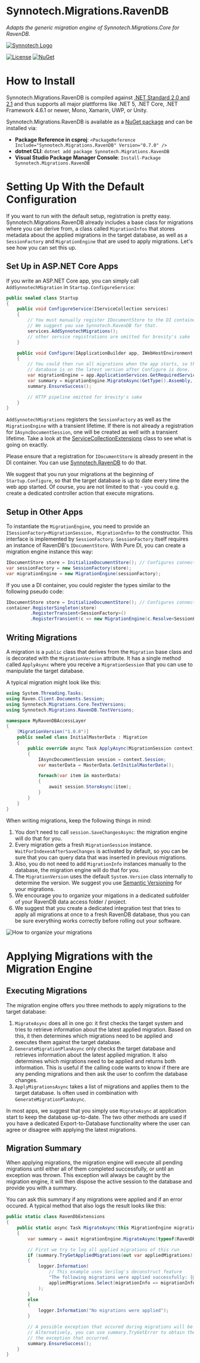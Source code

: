 # Synnotech.Migrations.RavenDB

*Adapts the generic migration engine of Synnotech.Migrations.Core for RavenDB.*

[![Synnotech Logo](https://github.com/Synnotech-AG/Synnotech.Migrations/raw/main/synnotech-large-logo.png)](https://www.synnotech.de/)

[![License](https://img.shields.io/badge/License-MIT-green.svg?style=for-the-badge)](https://github.com/Synnotech-AG/Synnotech.Migrations/blob/main/LICENSE)
[![NuGet](https://img.shields.io/badge/NuGet-0.7.0-blue.svg?style=for-the-badge)](https://www.nuget.org/packages/Synnotech.Migrations.RavenDB/)

# How to Install

Synnotech.Migrations.RavenDB is compiled against [.NET Standard 2.0 and 2.1](https://docs.microsoft.com/en-us/dotnet/standard/net-standard) and thus supports all major plattforms like .NET 5, .NET Core, .NET Framework 4.6.1 or newer, Mono, Xamarin, UWP, or Unity.

Synnotech.Migrations.RavenDB is available as a [NuGet package](https://www.nuget.org/packages/Synnotech.Migrations.RavenDB/) and can be installed via:

- **Package Reference in csproj**: `<PackageReference Include="Synnotech.Migrations.RavenDB" Version="0.7.0" />`
- **dotnet CLI**: `dotnet add package Synnotech.Migrations.RavenDB`
- **Visual Studio Package Manager Console**: `Install-Package Synnotech.Migrations.RavenDB`

# Setting Up With the Default Configuration

If you want to run with the default setup, registration is pretty easy. Synnotech.Migrations.RavenDB already includes a base class for migrations where you can derive from, a class called `MigrationInfos` that stores metadata about the applied migrations in the target database, as well as a `SessionFactory` and `MigrationEngine` that are used to apply migrations. Let's see how you can set this up.

## Set Up in ASP.NET Core Apps

If you write an ASP.NET Core app, you can simply call `AddSynnotechMigration` in `Startup.ConfigureService`:

```csharp
public sealed class Startup
{
    public void ConfigureService(IServiceCollection services)
    {
        // You must manually register IDocumentStore to the DI container.
        // We suggest you use Synnotech.RavenDB for that.
        services.AddSynnotechMigrations();
        // other service registrations are omitted for brevity's sake
    }

    public void Configure(IApplicationBuilder app, IWebHostEnvironment environment)
    {
        // You could then run all migrations when the app starts, so that the target
        // database is on the latest version after Configure is done.
        var migrationEngine = app.ApplicationServices.GetRequiredService<MigrationEngine>();
        var summary = migrationEngine.MigrateAsync(GetType().Assembly, DateTime.UtcNow).Result;
        summary.EnsureSuccess();

        // HTTP pipeline omitted for brevity's sake
    }
}
```

`AddSynnotechMigrations` registers the `SessionFactory` as well as the `MigrationEngine` with a transient lifetime. If there is not already a registration for `IAsyncDocumentSession`, one will be created as well with a transient lifetime. Take a look at the [ServiceCollectionExtensions](https://github.com/Synnotech-AG/Synnotech.Migrations/blob/main/Code/src/Synnotech.Migrations.RavenDB/ServiceCollectionExtensions.cs) class to see what is going on exactly.

Please ensure that a registration for `IDocumentStore` is already present in the DI container. You can use [Synnotech.RavenDB](https://github.com/Synnotech-AG/Synnotech.RavenDB) to do that.

We suggest that you run your migrations at the beginning of `Startup.Configure`, so that the target database is up to date every time the web app started. Of course, you are not limited to that - you could e.g. create a dedicated controller action that execute migrations.

## Setup in Other Apps

To instantiate the `MigrationEngine`, you need to provide an `ISessionFactory<MigrationSession, MigrationInfo>` to the constructor. This interface is implemented by `SessionFactory`. `SessionFactory` itself requires an instance of RavenDB's `IDocumentStore`. With Pure DI, you can create a migration engine instance this way:

```csharp
IDocumentStore store = InitializeDocumentStore(); // Configures connection to RavenDB server
var sessionFactory = new SessionFactory(store);
var migrationEngine = new MigrationEngine(sessionFactory);
```

If you use a DI container, you could register the types similar to the following pseudo code:

```csharp
IDocumentStore store = InitializeDocumentStore(); // Configures connection to RavenDB server
container.RegisterSingleton(store)
         .RegisterTransient<SessionFactory>()
         .RegisterTransient(c => new MigrationEngine(c.Resolve<SessionFactory>()))
```

## Writing Migrations

A migration is a `public` class that derives from the `Migration` base class and is decorated with the `MigrationVersion` attribute. It has a single method called `ApplyAsync` where you receive a `MigrationSession` that you can use to manipulate the target database.

A typical migration might look like this:

```csharp
using System.Threading.Tasks;
using Raven.Client.Documents.Session;
using Synnotech.Migrations.Core.TextVersions;
using Synnotech.Migrations.RavenDB.TextVersions;

namespace MyRavenDBAccessLayer
{
    [MigrationVersion("1.0.0")]
    public sealed class InitialMasterData : Migration
    {
        public override async Task ApplyAsync(MigrationSession context)
        {
            IAsyncDocumentSession session = context.Session;
            var masterData = MasterData.GetInitialMasterData();

            foreach(var item in masterData)
            {
                await session.StoreAsync(item);
            }
        }
    }
}
```

When writing migrations, keep the following things in mind:

1. You don't need to call `session.SaveChangesAsync`: the migration engine will do that for you.
1. Every migration gets a fresh `MigrationSession` instance. `WaitForIndexesAfterSaveChanges` is activated by default, so you can be sure that you can query data that was inserted in previous migrations.
1. Also, you do not need to add `MigrationInfo` instances manually to the database, the migration engine will do that for you.
1. The `MigrationVersion` uses the default `System.Version` class internally to determine the version. We suggest you use [Semantic Versioning](https://semver.org/) for your migrations.
1. We encourage you to organize your migations in a dedicated subfolder of your RavenDB data access folder / project.
1. We suggest that you create a dedicated integration test that tries to apply all migrations at once to a fresh RavenDB database, thus you can be sure everything works correctly before rolling out your software.

![How to organize your migrations](how-to-organize-migrations.png)

# Applying Migrations with the Migration Engine

## Executing Migrations

The migration engine offers you three methods to apply migrations to the target database:

1. `MigrateAsync` does all in one go: it first checks the target system and tries to retrieve information about the latest applied migration. Based on this, it then determines which migrations need to be applied and executes them against the target database.
2. `GenerateMigrationPlanAsync` only checks the target database and retrieves information about the latest applied migration. It also determines which migrations need to be applied and returns both information. This is useful if the calling code wants to know if there are any pending migrations and then ask the user to confirm the database changes.
3. `ApplyMigrationsAsync` takes a list of migrations and applies them to the target database. Is often used in combination with `GenerateMigrationPlanAsync`.

In most apps, we suggest that you simply use `MigrateAsync` at application start to keep the database up-to-date. The two other methods are used if you have a dedicated Export-to-Database functionality where the user can agree or disagree with applying the latest migrations.

## Migration Summary

When applying migrations, the migration engine will execute all pending migrations until either all of them completed successfully, or until an exception was thrown. This exception will always be caught by the migration engine, it will then dispose the active session to the database and provide you with a summary.

You can ask this summary if any migrations were applied and if an error occured. A typical method that also logs the result looks like this:

```csharp
public static class RavenDbExtensions
{
    public static async Task MigrateAsync(this MigrationEngine migrationEngine, ILogger logger)
    {
        var summary = await migrationEngine.MigrateAsync(typeof(RavenDbExtensions).Assembly, DateTime.UtcNow);

        // First we try to log all applied migrations of this run
        if (summary.TryGetAppliedMigrations(out var appliedMigrations))
        {
            logger.Information(
                // This example uses Serilog's deconstruct feature
                "The following migrations were applied successfully: {@MigrationNames}",
                appliedMigrations.Select(migrationInfo => migrationInfo.ToString());
            );
        }
        else
        {
            logger.Information("No migrations were applied");
        }

        // A possible exception that occured during migrations will be rethrown by EnsureSuccess.
        // Alternatively, you can use summary.TryGetError to obtain the erroneous migration and
        // the exception that occurred.
        summary.EnsureSuccess();
    }
}
```
